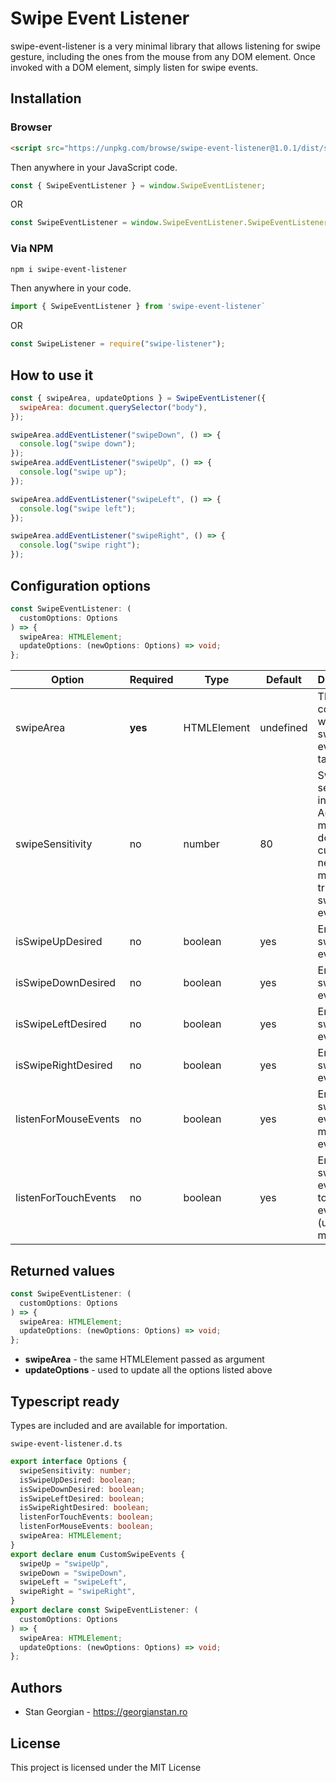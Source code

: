# Swipe Event Listener

swipe-event-listener is a very minimal library that allows listening for swipe gesture, including the ones from the mouse from any DOM element.
Once invoked with a DOM element, simply listen for swipe events.

## Installation

### Browser

```html
<script src="https://unpkg.com/browse/swipe-event-listener@1.0.1/dist/swipe-event-listener.js"></script>
```

Then anywhere in your JavaScript code.

```javascript
const { SwipeEventListener } = window.SwipeEventListener;
```

OR

```javascript
const SwipeEventListener = window.SwipeEventListener.SwipeEventListener;
```

### Via NPM

```bash
npm i swipe-event-listener
```

Then anywhere in your code.

```javascript
import { SwipeEventListener } from 'swipe-event-listener`
```

OR

```javascript
const SwipeListener = require("swipe-listener");
```

## How to use it

```javascript
const { swipeArea, updateOptions } = SwipeEventListener({
  swipeArea: document.querySelector("body"),
});

swipeArea.addEventListener("swipeDown", () => {
  console.log("swipe down");
});
swipeArea.addEventListener("swipeUp", () => {
  console.log("swipe up");
});

swipeArea.addEventListener("swipeLeft", () => {
  console.log("swipe left");
});

swipeArea.addEventListener("swipeRight", () => {
  console.log("swipe right");
});
```

## Configuration options

```typescript
const SwipeEventListener: (
  customOptions: Options
) => {
  swipeArea: HTMLElement;
  updateOptions: (newOptions: Options) => void;
};
```

| Option               | Required | Type        | Default   | Description                                                                                                  |
| -------------------- | -------- | ----------- | --------- | ------------------------------------------------------------------------------------------------------------ |
| swipeArea            | **yes**  | HTMLElement | undefined | The container where the swipe event can take place.                                                          |
| swipeSensitivity     | no       | number      | 80        | Swipe sensitivity in pixels. Across how many pixels does the cursor need to move to trigger the swipe event. |
| isSwipeUpDesired     | no       | boolean     | yes       | Enable swipeUp event.                                                                                        |
| isSwipeDownDesired   | no       | boolean     | yes       | Enable swipeDown event.                                                                                      |
| isSwipeLeftDesired   | no       | boolean     | yes       | Enable swipeLeft event.                                                                                      |
| isSwipeRightDesired  | no       | boolean     | yes       | Enable swipeRight event.                                                                                     |
| listenForMouseEvents | no       | boolean     | yes       | Enable swipe event using mouse event.                                                                        |
| listenForTouchEvents | no       | boolean     | yes       | Enable swipe event using touch events (used for mobile).                                                     |

## Returned values

```typescript
const SwipeEventListener: (
  customOptions: Options
) => {
  swipeArea: HTMLElement;
  updateOptions: (newOptions: Options) => void;
};
```

- **swipeArea** - the same HTMLElement passed as argument
- **updateOptions** - used to update all the options listed above

## Typescript ready

Types are included and are available for importation.

`swipe-event-listener.d.ts`

```typescript
export interface Options {
  swipeSensitivity: number;
  isSwipeUpDesired: boolean;
  isSwipeDownDesired: boolean;
  isSwipeLeftDesired: boolean;
  isSwipeRightDesired: boolean;
  listenForTouchEvents: boolean;
  listenForMouseEvents: boolean;
  swipeArea: HTMLElement;
}
export declare enum CustomSwipeEvents {
  swipeUp = "swipeUp",
  swipeDown = "swipeDown",
  swipeLeft = "swipeLeft",
  swipeRight = "swipeRight",
}
export declare const SwipeEventListener: (
  customOptions: Options
) => {
  swipeArea: HTMLElement;
  updateOptions: (newOptions: Options) => void;
};
```

## Authors

- Stan Georgian - https://georgianstan.ro

## License

This project is licensed under the MIT License
